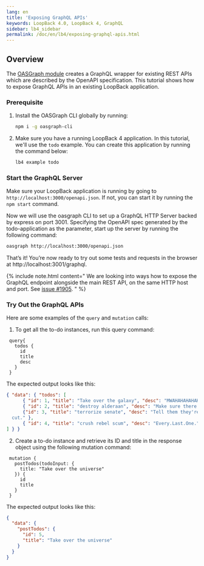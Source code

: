 ```yaml
---
lang: en
title: 'Exposing GraphQL APIs'
keywords: LoopBack 4.0, LoopBack 4, GraphQL
sidebar: lb4_sidebar
permalink: /doc/en/lb4/exposing-graphql-apis.html
---
```


## Overview

The [OASGraph module](https://www.npmjs.com/package/oasgraph) creates a GraphQL
wrapper for existing REST APIs which are described by the OpenAPI specification.
This tutorial shows how to expose GraphQL APIs in an existing LoopBack
application.

### Prerequisite

1.  Install the OASGraph CLI globally by running:

    ```sh
    npm i -g oasgraph-cli
    ```

2.  Make sure you have a running LoopBack 4 application. In this tutorial, we'll
    use the `todo` example. You can create this application by running the
    command below:

    ```sh
    lb4 example todo
    ```

### Start the GraphQL Server

Make sure your LoopBack application is running by going to
`http://localhost:3000/openapi.json`. If not, you can start it by running the
`npm start` command.

Now we will use the oasgraph CLI to set up a GraphQL HTTP Server backed by
express on port 3001. Specifying the OpenAPI spec generated by the
todo-application as the parameter, start up the server by running the following
command:

```sh
oasgraph http://localhost:3000/openapi.json
```

That’s it! You’re now ready to try out some tests and requests in the browser at
http://localhost:3001/graphql.

{% include note.html content="
We are looking into ways how to expose the GraphQL endpoint alongside the main REST API,
on the same HTTP host and port. See
[issue #1905](https://github.com/strongloop/loopback-next/issues/1905).
" %}

### Try Out the GraphQL APIs

Here are some examples of the `query` and `mutation` calls:

1. To get all the to-do instances, run this query command:

```
 query{
   todos {
     id
     title
     desc
   }
 }
```

The expected output looks like this:

```json
{ "data": { "todos": [
      { "id": 1, "title": "Take over the galaxy", "desc": "MWAHAHAHAHAHAHAHAHAHAHAHAHAHAHAHAHAHA" },
      { "id": 2, "title": "destroy alderaan", "desc": "Make sure there are no survivors left!" },
      {"id": 3, "title": "terrorize senate", "desc": "Tell them they're getting a budget
  cut." },
      { "id": 4, "title": "crush rebel scum", "desc": "Every.Last.One." }
] } }
```

2. Create a to-do instance and retrieve its ID and title in the response object
   using the following mutation command:

```
 mutation {
   postTodos(todoInput: {
     title: "Take over the universe"
   }) {
     id
     title
   }
 }
```

The expected output looks like this:

```json
{
  "data": {
    "postTodos": {
      "id": 5,
      "title": "Take over the universe"
    }
  }
}
```
